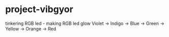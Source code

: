 # project-vibgyor
tinkering RGB led - making RGB led glow Violet -> Indigo -> Blue -> Green -> Yellow -> Orange -> Red
